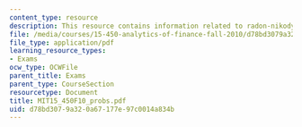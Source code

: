 ```yaml
---
content_type: resource
description: This resource contains information related to radon-nikodym derivative.
file: /media/courses/15-450-analytics-of-finance-fall-2010/d78bd3079a320a67177e97c0014a834b_MIT15_450F10_probs.pdf
file_type: application/pdf
learning_resource_types:
- Exams
ocw_type: OCWFile
parent_title: Exams
parent_type: CourseSection
resourcetype: Document
title: MIT15_450F10_probs.pdf
uid: d78bd307-9a32-0a67-177e-97c0014a834b
---
```

